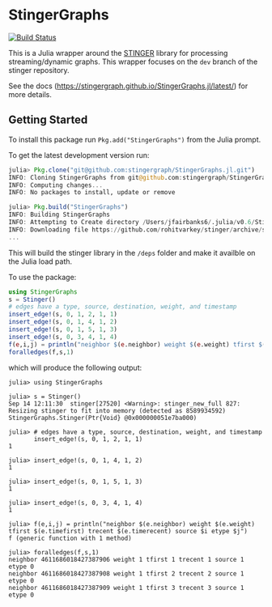 # StingerGraphs

[![Build Status](https://travis-ci.org/stingergraph/StingerGraphs.jl.svg?branch=master)](https://travis-ci.org/stingergraph/StingerGraphs.jl)

This is a Julia wrapper around the [STINGER](https://github.com/stingergraph/stinger) library for processing streaming/dynamic graphs. This wrapper focuses on the `dev` branch of the stinger repository.

See the docs (https://stingergraph.github.io/StingerGraphs.jl/latest/) for more details.

## Getting Started

To install this package run `Pkg.add("StingerGraphs")` from the Julia prompt.

To get the latest development version run:
```julia
julia> Pkg.clone("git@github.com:stingergraph/StingerGraphs.jl.git")
INFO: Cloning StingerGraphs from git@github.com:stingergraph/StingerGraphs.jl.git
INFO: Computing changes...
INFO: No packages to install, update or remove

julia> Pkg.build("StingerGraphs")
INFO: Building StingerGraphs
INFO: Attempting to Create directory /Users/jfairbanks6/.julia/v0.6/StingerGraphs/deps/downloads
INFO: Downloading file https://github.com/rohitvarkey/stinger/archive/stingergraphs.jl_v0.0.1.tar.gz
...
```
This will build the stinger library in the `/deps` folder and make it availble on the Julia load path.

To use the package:

```julia
using StingerGraphs
s = Stinger()
# edges have a type, source, destination, weight, and timestamp
insert_edge!(s, 0, 1, 2, 1, 1)
insert_edge!(s, 0, 1, 4, 1, 2)
insert_edge!(s, 0, 1, 5, 1, 3)
insert_edge!(s, 0, 3, 4, 1, 4)
f(e,i,j) = println("neighbor $(e.neighbor) weight $(e.weight) tfirst $(e.timefirst) trecent $(e.timerecent) source $i etype $j")
foralledges(f,s,1)
```

which will produce the following output:

```
julia> using StingerGraphs

julia> s = Stinger()
Sep 14 12:11:30  stinger[27520] <Warning>: stinger_new_full 827: Resizing stinger to fit into memory (detected as 8589934592)
StingerGraphs.Stinger(Ptr{Void} @0x000000051e7ba000)

julia> # edges have a type, source, destination, weight, and timestamp
       insert_edge!(s, 0, 1, 2, 1, 1)
1

julia> insert_edge!(s, 0, 1, 4, 1, 2)
1

julia> insert_edge!(s, 0, 1, 5, 1, 3)
1

julia> insert_edge!(s, 0, 3, 4, 1, 4)
1

julia> f(e,i,j) = println("neighbor $(e.neighbor) weight $(e.weight) tfirst $(e.timefirst) trecent $(e.timerecent) source $i etype $j")
f (generic function with 1 method)

julia> foralledges(f,s,1)
neighbor 4611686018427387906 weight 1 tfirst 1 trecent 1 source 1 etype 0
neighbor 4611686018427387908 weight 1 tfirst 2 trecent 2 source 1 etype 0
neighbor 4611686018427387909 weight 1 tfirst 3 trecent 3 source 1 etype 0
```
